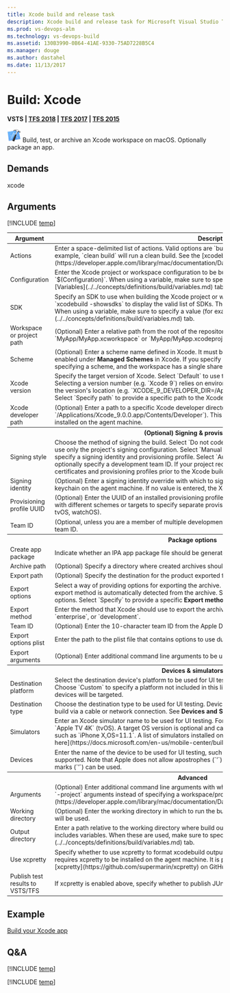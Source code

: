 ```yaml
---
title: Xcode build and release task
description: Xcode build and release task for Microsoft Visual Studio Team Services (VSTS) and Microsoft Team Foundation Server (TFS)
ms.prod: vs-devops-alm
ms.technology: vs-devops-build
ms.assetid: 130B3990-0B64-41AE-9330-75AD7228B5C4
ms.manager: douge
ms.author: dastahel
ms.date: 11/13/2017
---
```


# Build: Xcode

**VSTS | [TFS 2018](xcode-build.md) | [TFS 2017](xcode-build.md) | [TFS 2015](xcode-build.md)**

![icon](_img/xcode.png) Build, test, or archive an Xcode workspace on macOS. Optionally package an app.

## Demands

xcode

## Arguments

<table>
<thead>
<tr>
<th>Argument</th>
<th>Description</th>
</tr>
</thead>

<tr>
<td>Actions</td>
<td>
Enter a space-delimited list of actions. Valid options are `build`, `clean`, `test`, `analyze`, and `archive`. For example, `clean build` will run a clean build. See the [xcodebuild man page](https://developer.apple.com/library/mac/documentation/Darwin/Reference/ManPages/man1/xcodebuild.1.html).
</td>
</tr>
<tr>
<td>Configuration</td>
<td>
Enter the Xcode project or workspace configuration to be built. The default value of this field is the variable `$(Configuration)`. When using a variable, make sure to specify a value (for example, `Release`) on the [Variables](../../concepts/definitions/build/variables.md) tab.
</td>
</tr>
<tr>
<td>SDK</td>
<td>
Specify an SDK to use when building the Xcode project or workspace. From the macOS Terminal application, run `xcodebuild -showsdks` to display the valid list of SDKs. The default value of this field is the variable `$(SDK)`. When using a variable, make sure to specify a value (for example, `iphonesimulator`) on the [Variables](../../concepts/definitions/build/variables.md) tab.
</td>
</tr>
<tr>
<td>Workspace or project path</td>
<td>
(Optional) Enter a relative path from the root of the repository to the Xcode workspace or project. For example, `MyApp/MyApp.xcworkspace` or `MyApp/MyApp.xcodeproj`.
</td>
</tr>
<tr>
<td>Scheme</td>
<td>
(Optional) Enter a scheme name defined in Xcode. It must be a shared scheme, with its <strong>Shared</strong> checkbox enabled under <strong>Managed Schemes</strong> in Xcode. If you specify a <strong>Workspace or project path</strong> above without specifying a scheme, and the workspace has a single shared scheme, it will be automatically used.
</td>
</tr>
<tr>
<td>Xcode version</td>
<td>
Specify the target version of Xcode. Select `Default` to use the default version of Xcode on the agent machine. Selecting a version number (e.g. `Xcode 9`) relies on environment variables being set on the agent machine for the version's location (e.g. `XCODE_9_DEVELOPER_DIR=/Applications/Xcode_9.0.0.app/Contents/Developer`). Select `Specify path` to provide a specific path to the Xcode developer directory.
</td>
</tr>
<tr>
<td>Xcode developer path</td>
<td>
(Optional) Enter a path to a specific Xcode developer directory (e.g. `/Applications/Xcode_9.0.0.app/Contents/Developer`). This is useful when multiple versions of Xcode are installed on the agent machine.
</td>
</tr>

<tr>
<th style="text-align: center" colspan="2">(Optional) Signing &amp; provisioning</th>
</tr>
<tr>
<td>Signing style</td>
<td>
Choose the method of signing the build. Select `Do not code sign` to disable signing. Select `Project defaults` to use only the project's signing configuration. Select `Manual signing` to force manual signing and optionally specify a signing identity and provisioning profile. Select `Automatic signing` to force automatic signing and optionally specify a development team ID. If your project requires signing, use the "Install Apple..." tasks to install certificates and provisioning profiles prior to the Xcode build.
</td>
</tr>
<tr>
<td>Signing identity</td>
<td>
(Optional) Enter a signing identity override with which to sign the build. This may require unlocking the default keychain on the agent machine. If no value is entered, the Xcode project's setting will be used.
</td>
</tr>
<tr>
<td>Provisioning profile UUID</td>
<td>
(Optional) Enter the UUID of an installed provisioning profile to be used for this build. Use separate build tasks with different schemes or targets to specify separate provisioning profiles by target in a single workspace (iOS, tvOS, watchOS).
</td>
</tr>
<tr>
<td>Team ID</td>
<td>
(Optional, unless you are a member of multiple development teams.) Specify the 10-character development team ID.
</td>
</tr>

<tr>
<th style="text-align: center" colspan="2">Package options</th>
</tr>
<tr>
<td>Create app package</td>
<td>
Indicate whether an IPA app package file should be generated as a part of the build.
</td>
</tr>
<tr>
<td>Archive path</td>
<td>
(Optional) Specify a directory where created archives should be placed.
</td>
</tr>
<tr>
<td>Export path</td>
<td>
(Optional) Specify the destination for the product exported from the archive.
</td>
</tr>
<tr>
<td>Export options</td>
<td>
Select a way of providing options for exporting the archive. When the default value of `Automatic` is selected, the export method is automatically detected from the archive. Select `Plist` to specify a plist file containing export options. Select `Specify` to provide a specific <strong>Export method</strong> and <strong>Team ID</strong>.
</td>
</tr>
<tr>
<td>Export method</td>
<td>
Enter the method that Xcode should use to export the archive. For example: `app-store`, `package`, `ad-hoc`, `enterprise`, or `development`.
</td>
</tr>
<tr>
<td>Team ID</td>
<td>
(Optional) Enter the 10-character team ID from the Apple Developer Portal to use during export.
</td>
</tr>
<tr>
<td>Export options plist</td>
<td>
Enter the path to the plist file that contains options to use during export.
</td>
</tr>
<tr>
<td>Export arguments</td>
<td>
(Optional) Enter additional command line arguments to be used during export.
</td>
</tr>

<tr>
<th style="text-align: center" colspan="2">Devices &amp; simulators</th>
</tr>
<tr>
<td>Destination platform</td>
<td>
Select the destination device's platform to be used for UI testing when the generic build device isn't valid. Choose `Custom` to specify a platform not included in this list. When `Default` is selected, no simulators nor devices will be targeted.
</td>
</tr>
<tr>
<td>Destination type</td>
<td>
Choose the destination type to be used for UI testing. Devices must be connected to the Mac performing the build via a cable or network connection. See <strong>Devices and Simulators</strong> in Xcode.
</td>
</tr>
<tr>
<td>Simulators</td>
<td>
Enter an Xcode simulator name to be used for UI testing. For example, enter `iPhone X` (iOS and watchOS) or `Apple TV 4K` (tvOS). A target OS version is optional and can be specified in the format 'OS=<i>versionNumber</i>', such as `iPhone X,OS=11.1`. A list of simulators installed on the <strong>Hosted macOS Preview</strong> agent can be [found here](https://docs.microsoft.com/en-us/mobile-center/build/software).
</td>
</tr>
<tr>
<td>Devices</td>
<td>
Enter the name of the device to be used for UI testing, such as `Raisa’s iPad`. Only one device is currently supported. Note that Apple does not allow apostrophes (`'`) in device names. Instead, right single quotation marks (`’`) can be used.
</td>
</tr>

<tr>
<th style="text-align: center" colspan="2">Advanced</th>
</tr>
<tr>
<td>Arguments</td>
<td>
(Optional) Enter additional command line arguments with which to build. This is useful for specifying `-target` or `-project` arguments instead of specifying a workspace/project and scheme. See the [xcodebuild man page](https://developer.apple.com/library/mac/documentation/Darwin/Reference/ManPages/man1/xcodebuild.1.html).
</td>
</tr>
<tr>
<td>Working directory</td>
<td>
(Optional) Enter the working directory in which to run the build. If no value is entered, the root of the repository will be used.
</td>
</tr>
<tr>
<td>Output directory</td>
<td>
Enter a path relative to the working directory where build output (binaries) will be placed.
The default value includes variables. When these are used, make sure to specify values on the [Variables](../../concepts/definitions/build/variables.md) tab.
</td>
</tr>
<tr>
<td>Use xcpretty</td>
<td>
Specify whether to use xcpretty to format xcodebuild output and generate JUnit test results. Enabling this requires xcpretty to be installed on the agent machine. It is preinstalled on VSTS hosted build agents. See [xcpretty](https://github.com/supermarin/xcpretty) on GitHub.
</td>
</tr>
<tr>
<td>Publish test results to VSTS/TFS</td>
<td>
If xcpretty is enabled above, specify whether to publish JUnit test results to VSTS/TFS.
</td>
</tr>

[!INCLUDE [temp](../_shared/control-options-arguments.md)]
</table>

## Example

[Build your Xcode app](../../apps/mobile/xcode-ios.md)

## Q&A
<!-- BEGINSECTION class="md-qanda" -->

[!INCLUDE [temp](../../_shared/qa-agents.md)]

[!INCLUDE [temp](../../_shared/qa-versions.md)]

<!-- ENDSECTION -->
